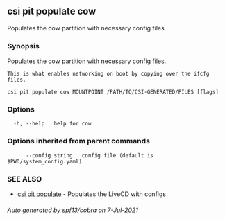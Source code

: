 ## csi pit populate cow

Populates the cow partition with necessary config files

### Synopsis

Populates the cow partition with necessary config files.

	This is what enables networking on boot by copying over the ifcfg files.

```
csi pit populate cow MOUNTPOINT /PATH/TO/CSI-GENERATED/FILES [flags]
```

### Options

```
  -h, --help   help for cow
```

### Options inherited from parent commands

```
      --config string   config file (default is $PWD/system_config.yaml)
```

### SEE ALSO

* [csi pit populate](csi_pit_populate.md)	 - Populates the LiveCD with configs

###### Auto generated by spf13/cobra on 7-Jul-2021
